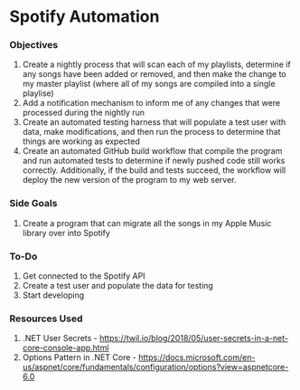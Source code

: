 # Spotify Automation

### Objectives
1. Create a nightly process that will scan each of my playlists, determine if any songs have been added or removed, and then make the change to my master playlist (where all of my songs are compiled into a single playlise)
2. Add a notification mechanism to inform me of any changes that were processed during the nightly run
3. Create an automated testing harness that will populate a test user with data, make modifications, and then run the process to determine that things are working as expected
4. Create an automated GitHub build workflow that compile the program and run automated tests to determine if newly pushed code still works correctly. Additionally, if the build and tests succeed, the workflow will deploy the new version of the program to my web server.

### Side Goals
1. Create a program that can migrate all the songs in my Apple Music library over into Spotify

### To-Do
1. Get connected to the Spotify API
2. Create a test user and populate the data for testing
3. Start developing

### Resources Used
1. .NET User Secrets - https://twil.io/blog/2018/05/user-secrets-in-a-net-core-console-app.html
2. Options Pattern in .NET Core - https://docs.microsoft.com/en-us/aspnet/core/fundamentals/configuration/options?view=aspnetcore-6.0